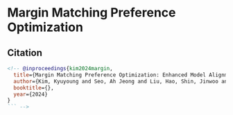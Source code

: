 # Margin Matching Preference Optimization



## Citation

```bibtex
<!-- @inproceedings{kim2024margin,
  title={Margin Matching Preference Optimization: Enhanced Model Alignment with Granular Feedback},
  author={Kim, Kyuyoung and Seo, Ah Jeong and Liu, Hao, Shin, Jinwoo and Lee, Kimin},
  booktitle={},
  year={2024}
}
``` -->
